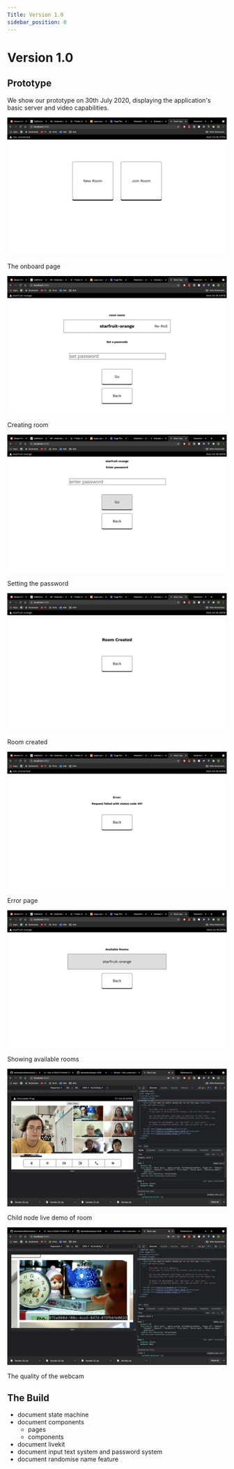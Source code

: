 ```yaml
---
Title: Version 1.0
sidebar_position: 0
---
```


# Version 1.0

## Prototype

We show our prototype on 30th July 2020, displaying the application's basic server and video capabilities.

![onboard](../../../static/img/software-v1-0/0-onboard.png)

The onboard page

![room create](../../../static/img/software-v1-0/1-room-create.png)

Creating room

![room set password](../../../static/img/software-v1-0/2-room-set-password.png)

Setting the password

![room created](../../../static/img/software-v1-0/3-room-created.png)

Room created

![error](../../../static/img/software-v1-0/4-error.png)

Error page

![available room](../../../static/img/software-v1-0/5-available-room.png)

Showing available rooms

![child live room](../../../static/img/software-v1-0/child-live-room.png)

Child node live demo of room

![child webcam quality](../../../static/img/software-v1-0/child-webcam-quality.png)

The quality of the webcam

## The Build

- document state machine
- document components
  - pages
  - components
- document livekit
- document input text system and password system
- document randomise name feature
